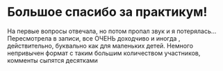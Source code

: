 # Большое спасибо за практикум!

На первые вопросы отвечала, но потом пропал звук и я потерялась...
Пересмотрела в записи, все ОЧЕНЬ доходчиво и иногда , действительно, буквально как для маленьких детей.
Немного непривычен формат с таким большим количеством участников, комменты сыпятся десятками
